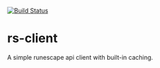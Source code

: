 [![Build Status](https://travis-ci.org/RutledgePaulV/rs-client.svg?branch=master)](https://travis-ci.org/RutledgePaulV/rs-client)

# rs-client
A simple runescape api client with built-in caching.

